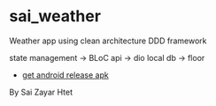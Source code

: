# sai_weather

Weather app using clean architecture DDD framework

state management -> BLoC
api -> dio
local db -> floor

- [get android release apk](<https://github.com/SaiZayarHtet7/sai_weather/blob/master/sai_weather(4-Jun-2023).apk>)

By Sai Zayar Htet
